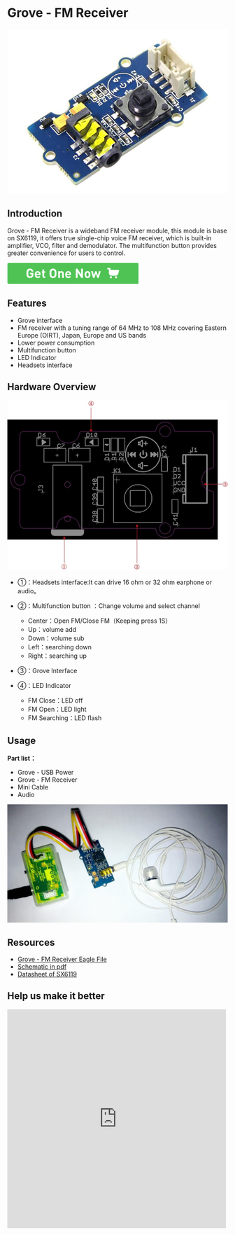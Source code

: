 <!-- 
+++
title       = "Grove - FM Receiver"
+++
 -->

# Grove - FM Receiver

![](assets/Grove-FM_Receiver/img/Grove_FM_Receiver_Photo.jpg)

Introduction
------------

Grove - FM Receiver is a wideband FM receiver module, this module is base on SX6119, it offers true single-chip voice FM receiver, which is built-in amplifier, VCO, filter and demodulator. The multifunction button provides greater convenience for users to control.

[![](assets/common/Get_One_Now_Banner.png)](http://www.seeedstudio.com/Grove-FM-Receiver-p-1841.html)

Features
--------

-   Grove interface
-   FM receiver with a tuning range of 64 MHz to 108 MHz covering Eastern Europe (OIRT), Japan, Europe and US bands
-   Lower power consumption
-   Multifunction button
-   LED Indicator
-   Headsets interface

Hardware Overview
------------------

![](assets/Grove-FM_Receiver/img/Grove-FM_v2.0_Top.jpg)

-   ①：Headsets interface:It can drive 16 ohm or 32 ohm earphone or audio。
-   ②：Multifunction button ：Change volume and select channel


    - Center：Open FM/Close FM（Keeping press 1S）
    - Up：volume add
    - Down：volume sub
    - Left：searching down
    - Right：searching up


-   ③：Grove Interface
-   ④：LED Indicator

    - FM Close：LED off
    - FM Open：LED light
    - FM Searching：LED flash

Usage
-----

**Part list：**

 - Grove - USB Power
 - Grove - FM Receiver
 - Mini Cable
 - Audio

![](assets/Grove-FM_Receiver/img/Grove-FM_Receiver_Photo.jpg)

Resources
--------

- [Grove - FM Receiver Eagle File](assets/Grove-FM_Receiver/res/Grove-FM_Receiver_v1.0_eagle.zip)
- [Schematic in pdf](assets/Grove-FM_Receiver/res/Grove-FM_Receiver_v1.0_sch_pdf.pdf)
- [Datasheet of SX6119](assets/Grove-FM_Receiver/res/SX6119_收音IC_datasheet.pdf)

Help us make it better
-------------------------

<iframe frameborder="0" height="500" src="https://www.surveymonkey.com/r/82YQCDG" width="500"></iframe>

<!-- 
+++
oldwikiurl       = "http://www.seeedstudio.com/wiki/Grove_-_FM_Receiver"
+++
 -->

<!-- This Markdown file was created from http://www.seeedstudio.com/wiki/Grove_-_FM_Receiver -->
